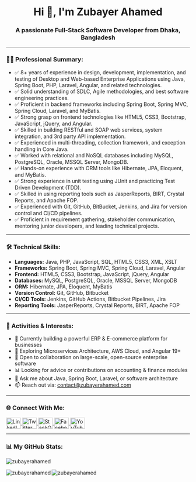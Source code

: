 <h1 align="center">Hi 👋, I'm Zubayer Ahamed</h1>
<h3 align="center">A passionate Full-Stack Software Developer from Dhaka, Bangladesh</h3>

---

<h3 align="left">👨‍💻 Professional Summary:</h3>

<ul>
  <li>✅ 8+ years of experience in design, development, implementation, and testing of Desktop and Web-based Enterprise Applications using Java, Spring Boot, PHP, Laravel, Angular, and related technologies.</li>
  <li>✅ Solid understanding of SDLC, Agile methodologies, and best software engineering practices.</li>
  <li>✅ Proficient in backend frameworks including Spring Boot, Spring MVC, Spring Cloud, Laravel, and MyBatis.</li>
  <li>✅ Strong grasp on frontend technologies like HTML5, CSS3, Bootstrap, JavaScript, jQuery, and Angular.</li>
  <li>✅ Skilled in building RESTful and SOAP web services, system integration, and 3rd party API implementation.</li>
  <li>✅ Experienced in multi-threading, collection framework, and exception handling in Core Java.</li>
  <li>✅ Worked with relational and NoSQL databases including MySQL, PostgreSQL, Oracle, MSSQL Server, MongoDB.</li>
  <li>✅ Hands-on experience with ORM tools like Hibernate, JPA, Eloquent, and MyBatis.</li>
  <li>✅ Strong experience in unit testing using JUnit and practicing Test Driven Development (TDD).</li>
  <li>✅ Skilled in using reporting tools such as JasperReports, BIRT, Crystal Reports, and Apache FOP.</li>
  <li>✅ Experienced with Git, GitHub, BitBucket, Jenkins, and Jira for version control and CI/CD pipelines.</li>
  <li>✅ Proficient in requirement gathering, stakeholder communication, mentoring junior developers, and leading technical projects.</li>
</ul>

---

<h3 align="left">🛠️ Technical Skills:</h3>

<ul>
  <li><b>Languages:</b> Java, PHP, JavaScript, SQL, HTML5, CSS3, XML, XSLT</li>
  <li><b>Frameworks:</b> Spring Boot, Spring MVC, Spring Cloud, Laravel, Angular</li>
  <li><b>Frontend:</b> HTML5, CSS3, Bootstrap, JavaScript, jQuery, Angular</li>
  <li><b>Databases:</b> MySQL, PostgreSQL, Oracle, MSSQL Server, MongoDB</li>
  <li><b>ORM:</b> Hibernate, JPA, Eloquent, MyBatis</li>
  <li><b>Version Control:</b> Git, GitHub, Bitbucket</li>
  <li><b>CI/CD Tools:</b> Jenkins, GitHub Actions, Bitbucket Pipelines, Jira</li>
  <li><b>Reporting Tools:</b> JasperReports, Crystal Reports, BIRT, Apache FOP</li>
</ul>

---

<h3 align="left">🚀 Activities & Interests:</h3>

<ul>
  <li>🔭 Currently building a powerful ERP & E-commerce platform for businesses</li>
  <li>🌱 Exploring Microservices Architecture, AWS Cloud, and Angular 19+</li>
  <li>🤝 Open to collaboration on large-scale, open-source enterprise software</li>
  <li>📊 Looking for advice or contributions on accounting & finance modules</li>
  <li>💬 Ask me about Java, Spring Boot, Laravel, or software architecture</li>
  <li>📫 Reach out via: <a href="mailto:contact@zubayerahamed.com">contact@zubayerahamed.com</a></li>
</ul>

---

<h3 align="left">🌐 Connect With Me:</h3>
<p align="left">
  <a href="https://linkedin.com/in/zubayer-ahamed-55a869159" target="blank">
    <img align="center" src="https://cdn.jsdelivr.net/npm/simple-icons@v3/icons/linkedin.svg" alt="LinkedIn" height="30" width="40" />
  </a>
  <a href="https://twitter.com/zubayer1990" target="blank">
    <img align="center" src="https://cdn.jsdelivr.net/npm/simple-icons@v3/icons/twitter.svg" alt="Twitter" height="30" width="40" />
  </a>
  <a href="https://stackoverflow.com/users/11906283" target="blank">
    <img align="center" src="https://cdn.jsdelivr.net/npm/simple-icons@v3/icons/stackoverflow.svg" alt="StackOverflow" height="30" width="40" />
  </a>
  <a href="https://fb.com/zubayerahamed" target="blank">
    <img align="center" src="https://cdn.jsdelivr.net/npm/simple-icons@v3/icons/facebook.svg" alt="Facebook" height="30" width="40" />
  </a>
  <a href="https://www.youtube.com/@zubayerahamed" target="blank">
    <img align="center" src="https://cdn.jsdelivr.net/npm/simple-icons@v3/icons/youtube.svg" alt="YouTube" height="30" width="40" />
  </a>
</p>

---

<h3 align="left">📊 My GitHub Stats:</h3>

<p align="left">
  <img src="https://github-readme-stats.vercel.app/api?username=zubayerahamed&show_icons=true&theme=default" alt="zubayerahamed" />
</p>

<p>
  <img align="left" src="https://github-readme-stats.vercel.app/api/top-langs?username=zubayerahamed&show_icons=true&locale=en&layout=compact" alt="zubayerahamed" />
</p>

<p align="left">
   <img align="center" src="https://github-readme-streak-stats.herokuapp.com/?user=zubayerahamed&" alt="zubayerahamed" />
</p>
